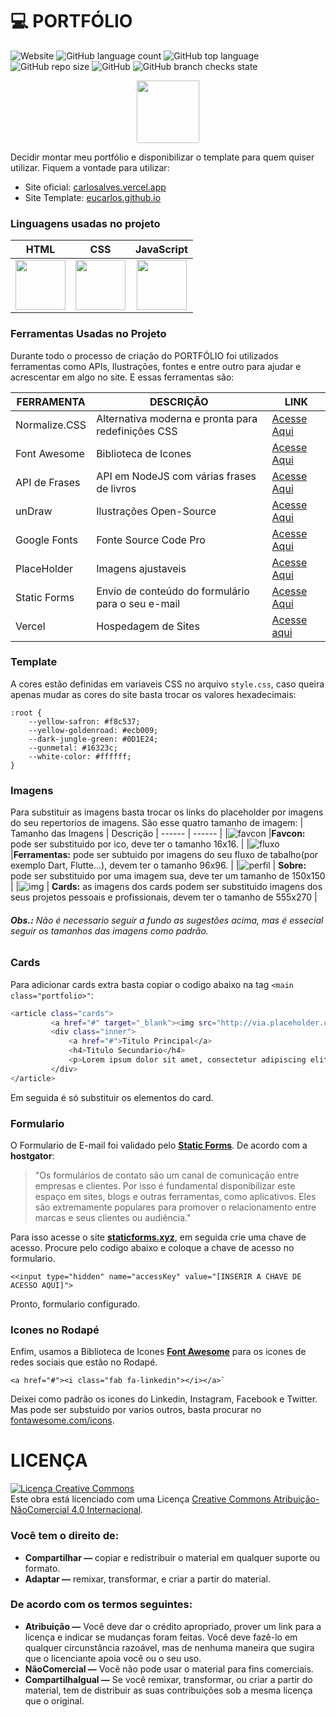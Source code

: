 # 💻 PORTFÓLIO
![Website](https://img.shields.io/website?down_color=blue&down_message=off&label=site&up_color=red&up_message=on&url=http%3A%2F%2Fcarlosalves.vercel.app%2F) ![GitHub language count](https://img.shields.io/github/languages/count/eucarlos/Projeto-Portfolio) ![GitHub top language](https://img.shields.io/github/languages/top/eucarlos/Projeto-Portfolio?color=orange) ![GitHub repo size](https://img.shields.io/github/repo-size/eucarlos/Projeto-Portfolio?color=yellow) ![GitHub](https://img.shields.io/github/license/eucarlos/Projeto-Portfolio) ![GitHub branch checks state](https://img.shields.io/github/checks-status/eucarlos/Projeto-Portfolio/master)

<p align="center"><img width="100" src="https://i.pinimg.com/originals/cf/6a/38/cf6a3872dd21637a42594ca709769705.gif"></p>

Decidir montar meu portfólio e disponibilizar o template para quem quiser utilizar. Fiquem a vontade para utilizar:
 - Site oficial: [carlosalves.vercel.app](http://carlosalves.vercek.app/)
 - Site Template: [eucarlos.github.io](https://eucarlos.github.io/Projeto-Portfolio/)
 
### Linguagens usadas no projeto
  
HTML | CSS | JavaScript
:---: | :---: | :---:
<img src="https://icons.iconarchive.com/icons/cornmanthe3rd/plex/256/Other-html-5-icon.png" width="80">|<img src="https://cdn.clipart.email/644c01230b320e0f2ee93a7b64e3c54e_css-3-logo-png-picture-364523-css-3-logo-png_1600-1600.png" width="80">|<img src="https://upload.wikimedia.org/wikipedia/commons/thumb/9/99/Unofficial_JavaScript_logo_2.svg/1024px-Unofficial_JavaScript_logo_2.svg.png" width="80">

### Ferramentas Usadas no Projeto

Durante todo o processo de criação do PORTFÓLIO foi utilizados ferramentas como APIs, Ilustrações, fontes e entre outro para ajudar e acrescentar em algo no site. E essas ferramentas são:

| FERRAMENTA | DESCRIÇÃO | LINK |
| ------ | ------ | ------ |
| Normalize.CSS | Alternativa moderna e pronta para redefinições CSS | [Acesse Aqui](https://necolas.github.io/normalize.css/)
| Font Awesome | Biblioteca de Icones  | [Acesse Aqui](https://fontawesome.com/icons)
| API de Frases | API em NodeJS com várias frases de livros | [Acesse Aqui](https://github.com/allugo/Frases-Livros-API)
| unDraw | Ilustrações Open-Source | [Acesse Aqui](https://undraw.co/)
| Google Fonts | Fonte Source Code Pro | [Acesse Aqui](https://fonts.google.com/specimen/Source+Code+Pro?preview.text=Source%20Code%20Pro&preview.text_type=custom&query=source&sidebar.open=true&selection.family=Source+Code+Pro:wght@300;500)
| PlaceHolder | Imagens ajustaveis | [Acesse Aqui](https://placeholder.com/)
| Static Forms | Envio de conteúdo do formulário para o seu e-mail | [Acesse Aqui](https://www.staticforms.xyz/)
|Vercel | Hospedagem de Sites | [Acesse aqui](https://vercel.com/)

### Template
A cores estão definidas em variaveis CSS no arquivo `style.css`, caso queira apenas mudar as cores do site basta trocar os valores hexadecimais:
```
:root {
    --yellow-safron: #f8c537;
    --yellow-goldenroad: #ecb009;
    --dark-jungle-green: #0D1E24;
    --gunmetal: #16323c;
    --white-color: #ffffff;
}
```
### Imagens
Para substituir as imagens basta trocar os links do placeholder por imagens do seu repertorios de imagens. São esse quatro tamanho de imagem:
| Tamanho das Imagens | Descrição
| ------ | ------ |
|![favcon](http://via.placeholder.com/16x16/f8c537/0d1e24) |**Favcon:** pode ser substituido por ico, deve ter o tamanho 16x16. |
|![fluxo](http://via.placeholder.com/96x96/f8c537/0d1e24) |**Ferramentas:** pode ser subtuido por imagens do seu fluxo de tabalho(por exemplo Dart, Flutte...), devem ter o tamanho 96x96. |
|![perfil](http://via.placeholder.com/150x150/f8c537/0d1e24) | **Sobre:** pode ser substituido por uma imagem sua, deve ter um tamanho de 150x150 |
|![img](http://via.placeholder.com/555x270/f8c537/0d1e24) | **Cards:** as imagens dos cards podem ser substituido imagens dos seus projetos pessoais e profissionais, devem ter o tamanho de 555x270 |
###### **Obs.:** Não é necessario seguir a fundo as sugestões acima, mas é essecial seguir os tamanhos das imagens como padrão.

### Cards
Para adicionar cards extra basta copiar o codigo abaixo na tag `<main class="portfolio>"`:
```sh
<article class="cards">
         <a href="#" target="_blank"><img src="http://via.placeholder.com/555x270/f8c537/0d1e24" width="100%"></a>
         <div class="inner">
             <a href="#">Titulo Principal</a>
             <h4>Titulo Secundario</h4>
             <p>Lorem ipsum dolor sit amet, consectetur adipiscing elit. In pretium lacinia sapien, non dapibus nam.</p>
         </div>
</article>
```
Em seguida é só substituir os elementos do card.

### Formulario
O Formulario de E-mail foi validado pelo [**Static Forms**](https://www.staticforms.xyz/). De acordo com a **hostgator**:
>"Os formulários de contato são um canal de comunicação entre empresas e clientes. Por isso é fundamental disponibilizar este espaço em sites, blogs e outras ferramentas, como aplicativos. Eles são extremamente populares para promover o relacionamento entre marcas e seus clientes ou audiência."

Para isso acesse o site [**staticforms.xyz**](https://www.staticforms.xyz/), em seguida crie uma chave de acesso. Procure pelo codigo abaixo e coloque a chave de acesso no formulario.
```
<<input type="hidden" name="accessKey" value="[INSERIR A CHAVE DE ACESSO AQUI]">
```
Pronto, formulario configurado.

### Icones no Rodapé
Enfim, usamos a Biblioteca de Icones [**Font Awesome**](https://fontawesome.com/icons) para os icones de redes sociais que estão no Rodapé.
```
<a href="#"><i class="fab fa-linkedin"></i></a>`
```
Deixei como padrão os icones do Linkedin, Instagram, Facebook e Twitter. Mas pode ser substuido por varios outros, basta procurar no [fontawesome.com/icons](https://fontawesome.com/icons).

# LICENÇA
<a rel="license" href="http://creativecommons.org/licenses/by-nc/4.0/"><img alt="Licença Creative Commons" style="border-width:0" src="https://i.creativecommons.org/l/by-nc/4.0/88x31.png" /></a><br />Este obra está licenciado com uma Licença <a rel="license" href="http://creativecommons.org/licenses/by-nc/4.0/">Creative Commons Atribuição-NãoComercial 4.0 Internacional</a>.

<h3> Você tem o direito de: </h3>
<ul>
  <li><b>Compartilhar —</b> copiar e redistribuir o material em qualquer suporte ou formato.</li>
  <li><b>Adaptar —</b> remixar, transformar, e criar a partir do material.</li>
</ul>
<h3> De acordo com os termos seguintes:</h3>
<ul>
  <li><b>Atribuição —</b> Você deve dar o crédito apropriado, prover um link para a licença e indicar se mudanças foram feitas. Você deve fazê-lo em qualquer circunstância razoável, mas de nenhuma maneira que sugira que o licenciante apoia você ou o seu uso.</li>
  <li><b>NãoComercial —</b> Você não pode usar o material para fins comerciais.</li>
  <li><b>CompartilhaIgual —</b> Se você remixar, transformar, ou criar a partir do material, tem de distribuir as suas contribuições sob a mesma licença que o original.</li>
</ul>
